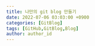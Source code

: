 ```yaml
---
title: 나만의 git blog 만들기
date: 2022-07-06 03:03:00 +0900
categories: [GitBlog]
tags: [GitHub,GitBlog,Blog] 
author: author_id 
---
```

